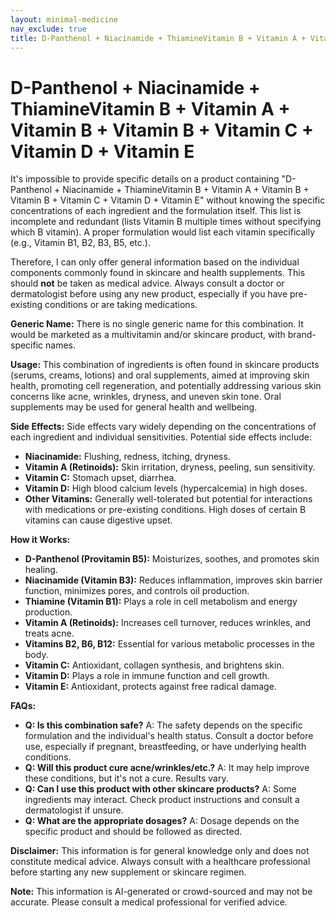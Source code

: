 ```yaml
---
layout: minimal-medicine
nav_exclude: true
title: D-Panthenol + Niacinamide + ThiamineVitamin B + Vitamin A + Vitamin B + Vitamin B + Vitamin C + Vitamin D + Vitamin E
---
```


# D-Panthenol + Niacinamide + ThiamineVitamin B + Vitamin A + Vitamin B + Vitamin B + Vitamin C + Vitamin D + Vitamin E

It's impossible to provide specific details on a product containing "D-Panthenol + Niacinamide + ThiamineVitamin B + Vitamin A + Vitamin B + Vitamin B + Vitamin C + Vitamin D + Vitamin E" without knowing the specific concentrations of each ingredient and the formulation itself.  This list is incomplete and redundant (lists Vitamin B multiple times without specifying which B vitamin).  A proper formulation would list each vitamin specifically (e.g., Vitamin B1, B2, B3, B5, etc.).

Therefore, I can only offer general information based on the individual components commonly found in skincare and health supplements.  This should **not** be taken as medical advice.  Always consult a doctor or dermatologist before using any new product, especially if you have pre-existing conditions or are taking medications.


**Generic Name:**  There is no single generic name for this combination.  It would be marketed as a multivitamin and/or skincare product, with brand-specific names.


**Usage:** This combination of ingredients is often found in skincare products (serums, creams, lotions) and oral supplements, aimed at improving skin health, promoting cell regeneration, and potentially addressing various skin concerns like acne, wrinkles, dryness, and uneven skin tone.  Oral supplements may be used for general health and wellbeing.


**Side Effects:** Side effects vary widely depending on the concentrations of each ingredient and individual sensitivities. Potential side effects include:

* **Niacinamide:** Flushing, redness, itching, dryness.
* **Vitamin A (Retinoids):** Skin irritation, dryness, peeling, sun sensitivity.
* **Vitamin C:** Stomach upset, diarrhea.
* **Vitamin D:**  High blood calcium levels (hypercalcemia) in high doses.
* **Other Vitamins:**  Generally well-tolerated but potential for interactions with medications or pre-existing conditions.  High doses of certain B vitamins can cause digestive upset.


**How it Works:**

* **D-Panthenol (Provitamin B5):**  Moisturizes, soothes, and promotes skin healing.
* **Niacinamide (Vitamin B3):** Reduces inflammation, improves skin barrier function, minimizes pores, and controls oil production.
* **Thiamine (Vitamin B1):**  Plays a role in cell metabolism and energy production.
* **Vitamin A (Retinoids):** Increases cell turnover, reduces wrinkles, and treats acne.
* **Vitamins B2, B6, B12:**  Essential for various metabolic processes in the body.
* **Vitamin C:** Antioxidant, collagen synthesis, and brightens skin.
* **Vitamin D:** Plays a role in immune function and cell growth.
* **Vitamin E:** Antioxidant, protects against free radical damage.


**FAQs:**

* **Q: Is this combination safe?** A: The safety depends on the specific formulation and the individual's health status.  Consult a doctor before use, especially if pregnant, breastfeeding, or have underlying health conditions.
* **Q: Will this product cure acne/wrinkles/etc.?** A: It may help improve these conditions, but it's not a cure. Results vary.
* **Q: Can I use this product with other skincare products?** A: Some ingredients may interact. Check product instructions and consult a dermatologist if unsure.
* **Q: What are the appropriate dosages?** A: Dosage depends on the specific product and should be followed as directed.


**Disclaimer:** This information is for general knowledge only and does not constitute medical advice.  Always consult with a healthcare professional before starting any new supplement or skincare regimen.


**Note:** This information is AI-generated or crowd-sourced and may not be accurate. Please consult a medical professional for verified advice.